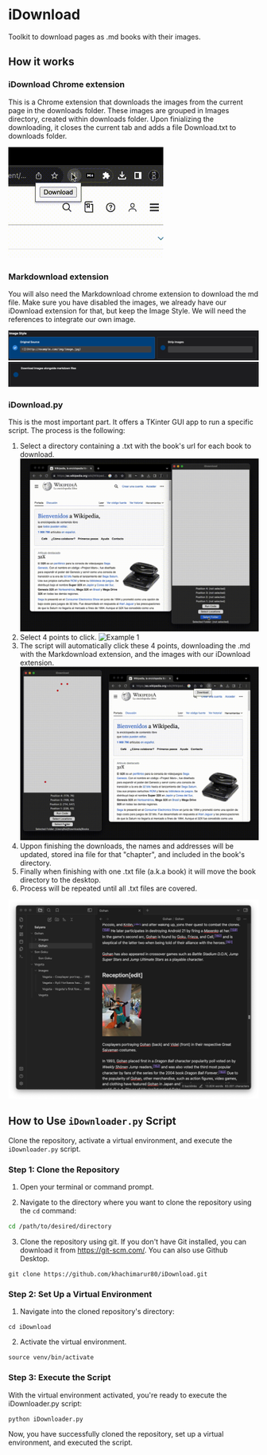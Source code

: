 # iDownload

Toolkit to download pages as .md books with their images.

## How it works

### iDownload Chrome extension

This is a Chrome extension that downloads the images from the current page in the downloads folder. These images are grouped in Images directory, created within downloads folder. Upon finializing the downloading, it closes the current tab and adds a file Download.txt to downloads folder.

![Example 1](assets/Ex-1.gif)

### Markdownload extension

You will also need the Markdownload chrome extension to download the md file. Make sure you have disabled the images, we already have our iDownload extension for that, but keep the Image Style. We will need the references to integrate our own image.

![Example 2.1](assets/Ex-2.1.png)
![Example 2.2](assets/Ex-2.2.png)

### iDownload.py 


This is the most important part. It offers a TKinter GUI app to run a specific script. The process is the following:

1. Select a directory containing a .txt with the book's url for each book to download.
![Example 1](assets/Ex-3.1.gif)
2. Select 4 points to click.
![Example 1](assets/Ex-3.2.gif)
3. The script will automatically click these 4 points, downloading the .md with the 
Markdownload extension, and the images with our iDownload extension.
![Example 1](assets/Ex-3.3.gif)
4. Uppon finishing the downloads, the names and addresses will be updated, stored ina file for that "chapter", and included in the book's directory.
5. Finally when finishing with one .txt file (a.k.a book) it will move the book directory to the desktop.
6. Process will be repeated until all .txt files are covered.

![Result](assets/result.png)
## How to Use `iDownloader.py` Script

Clone the repository, activate a virtual environment, and execute the `iDownloader.py` script.

### Step 1: Clone the Repository

1. Open your terminal or command prompt.

2. Navigate to the directory where you want to clone the repository using the `cd` command:

```bash
cd /path/to/desired/directory
```

3. Clone the repository using git. If you don't have Git installed, you can download it from https://git-scm.com/. You can also use Github Desktop.

```
git clone https://github.com/khachimarur80/iDownload.git
```

### Step 2: Set Up a Virtual Environment

1. Navigate into the cloned repository's directory:

```
cd iDownload
```

2. Activate the virtual environment.

```
source venv/bin/activate
```

### Step 3: Execute the Script

With the virtual environment activated, you're ready to execute the iDownloader.py script:

```
python iDownloader.py
```

Now, you have successfully cloned the repository, set up a virtual environment, and executed the script.

